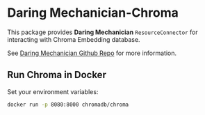 
# Daring Mechanician-Chroma

This package provides **Daring Mechanician** `ResourceConnector` for interacting with Chroma Embedding database.

See [Daring Mechanician Github Repo](https://github.com/liebke/mechanician) for more information.


## Run Chroma in Docker

Set your environment variables:


```bash
docker run -p 8080:8000 chromadb/chroma
```
